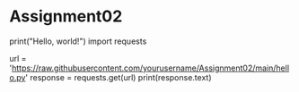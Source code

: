 # Assignment02
print("Hello, world!")
import requests

url = 'https://raw.githubusercontent.com/yourusername/Assignment02/main/hello.py'
response = requests.get(url)
print(response.text)
